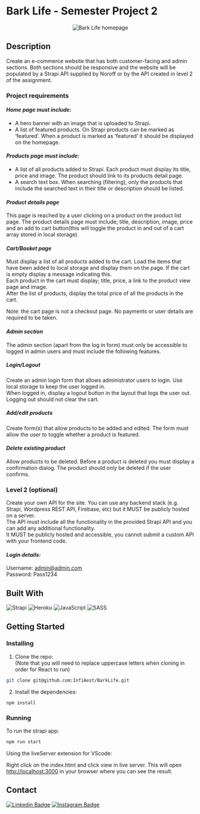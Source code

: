 # Bark Life - Semester Project 2
<p align="center">
  <img src="https://user-images.githubusercontent.com/71286689/171390220-3154fb38-f500-433b-8d9e-9c1d8cff64d6.png" alt="Bark Life homepage" />
</p>

## Description
Create an e-commerce website that has both customer-facing and admin sections. Both sections should be responsive and the website will be populated by a Strapi API supplied by Noroff or by the API created in level 2 of the assignment.

### Project requirements
#### ***Home page must include:***
- A hero banner with an image that is uploaded to Strapi.
- A list of featured products. On Strapi products can be marked as ‘featured’. When a product is marked as ‘featured’ it should be displayed on the homepage.

#### ***Products page must include:***
- A list of all products added to Strapi. Each product must display its title, price and image. The product should link to its products detail page.
- A search text box. When searching (filtering), only the products that include the searched text in their title or description should be listed.

#### ***Product details page***
This page is reached by a user clicking on a product on the product list page. The product details page must include; title, description, image, price and an add to cart button(this will toggle the product in and out of a cart array stored in local storage).

#### ***Cart/Basket page***
Must display a list of all products added to the cart. Load the items that have been added to local storage and display them on the page. If the cart is empty display a message indicating this.<br/>
Each product in the cart must display; title, price, a link to the product view page and image.<br/>
After the list of products, display the total price of all the products in the cart.<br/>

Note: the cart page is not a checkout page. No payments or user details are required to be taken.

#### ***Admin section***
The admin section (apart from the log in form) must only be accessible to logged in admin users and must include the following features.

##### ***Login/Logout***
Create an admin login form that allows administrator users to login. Use local storage to keep the user logged in.<br/>
When logged in, display a logout button in the layout that logs the user out. Logging out should not clear the cart.

##### ***Add/edit products***
Create form(s) that allow products to be added and edited. The form must allow the user to toggle whether a product is featured.

#### ***Delete existing product***
Allow products to be deleted. Before a product is deleted you must display a confirmation dialog. The product should only be deleted if the user confirms.


### Level 2 (optional)
Create your own API for the site. You can use any backend stack (e.g. Strapi, Wordpress REST API, Firebase, etc) but it MUST be publicly hosted on a server.<br/>
The API must include all the functionality in the provided Strapi API and you can add any additional functionality.<br/>
It MUST be publicly hosted and accessible, you cannot submit a custom API with your frontend code.

#### ***Login details:***
Username: admin@admin.com<br/>
Password: Pass1234

## Built With
![Strapi](https://img.shields.io/badge/-Strapi-white?style=for-the-badge&logo=Strapi&logoColor=4e26e0)
![Heroku](https://img.shields.io/badge/-Heroku-white?style=for-the-badge&logo=heroku&logoColor=6762a6)
![JavaScript](https://img.shields.io/badge/-JavaScript-white?style=for-the-badge&logo=javascript)
![SASS](https://img.shields.io/badge/-Sass-white?style=for-the-badge&logo=sass)

## Getting Started

### Installing

1. Clone the repo:<br/>
(Note that you will need to replace uppercase letters when cloning in order for React to run)

```bash
git clone git@github.com:InfiAest/BarkLife.git
```

2. Install the dependencies:

```
npm install
```

### Running

To run the strapi app:

```bash
npm run start
```

Using the liveServer extension for VScode:

Right click on the index.html and click view in live server. This will open [http://localhost:3000](http://localhost:3000) in your browser where you can see the result.

## Contact

[![Linkedin Badge](https://img.shields.io/badge/-CharlotteLucas-white?style=for-the-badge&logo=Linkedin&logoColor=0077b5&link=https://www.linkedin.com/in/charlotte-lucas-31544b32/)](https://www.linkedin.com/in/charlotte-lucas-31544b32/)
[![Instagram Badge](https://img.shields.io/badge/-Infiaest-white?style=for-the-badge&logo=instagram&link=https://instagram.com/infiaest/)](https://instagram.com/infiaest)
